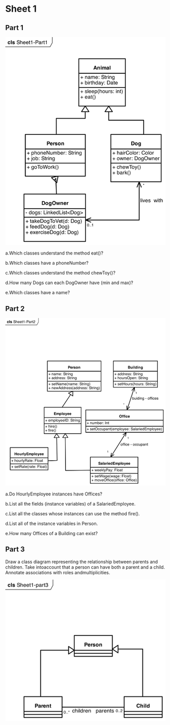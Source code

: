 # Sheet 1

## Part 1

![part1 uml](part1.svg)

a.Which classes understand the method eat()?

b.Which classes have a phoneNumber?

c.Which classes understand the method chewToy()?

d.How many Dogs can each DogOwner have (min and max)?

e.Which classes have a name?

## Part 2

![part2 uml](part2.svg)

a.Do HourlyEmployee instances have Offices?

b.List all the fields (instance variables) of a SalariedEmployee.

c.List all the classes whose instances can use the method fire().

d.List all of the instance variables in Person.

e.How many Offices of a Building can exist?

## Part 3

Draw a class diagram representing the relationship between parents and children. Take intoaccount that a person can have both a parent and a child. Annotate associations with roles andmultiplicities.

![part3 uml](part3.svg)


